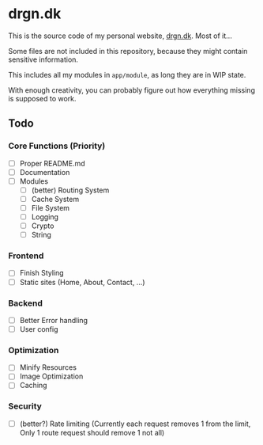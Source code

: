 # drgn.dk

This is the source code of my personal website, [drgn.dk](https://drgn.dk). Most of it...

Some files are not included in this repository, because they might contain sensitive information.

This includes all my modules in `app/module`, as long they are in WIP state.

With enough creativity, you can probably figure out how everything missing is supposed to work.

## Todo

### Core Functions **(Priority)**
   - [ ] Proper README.md
   - [ ] Documentation
   - [ ] Modules
      - [ ] (better) Routing System
      - [ ] Cache System
      - [ ] File System
      - [ ] Logging
      - [ ] Crypto
      - [ ] String

### Frontend
   - [ ] Finish Styling
   - [ ] Static sites (Home, About, Contact, ...)

### Backend
   - [ ] Better Error handling
   - [ ] User config

### Optimization
   - [ ] Minify Resources
   - [ ] Image Optimization
   - [ ] Caching

### Security
   - [ ] (better?) Rate limiting (Currently each request removes 1 from the limit, Only 1 route request should remove 1 not all)
